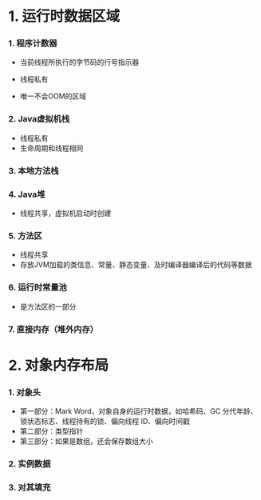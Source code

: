# 1. 运行时数据区域


### 1. 程序计数器

   - 当前线程所执行的字节码的行号指示器

   - 线程私有
   - 唯一不会OOM的区域
### 2. Java虚拟机栈

   - 线程私有
   - 生命周期和线程相同
### 3. 本地方法栈
### 4. Java堆

   - 线程共享，虚拟机启动时创建
### 5. 方法区

   - 线程共享
   - 存放JVM加载的类信息、常量、静态变量、及时编译器编译后的代码等数据
### 6. 运行时常量池

   - 是方法区的一部分
### 7. 直接内存（堆外内存）






# 2. 对象内存布局

### 1. 对象头

- 第一部分：Mark Word，对象自身的运行时数据，如哈希码、GC 分代年龄、锁状态标志、线程持有的锁、偏向线程 ID、偏向时间戳
- 第二部分：类型指针
- 第三部分：如果是数组，还会保存数组大小

### 2. 实例数据
### 3. 对其填充